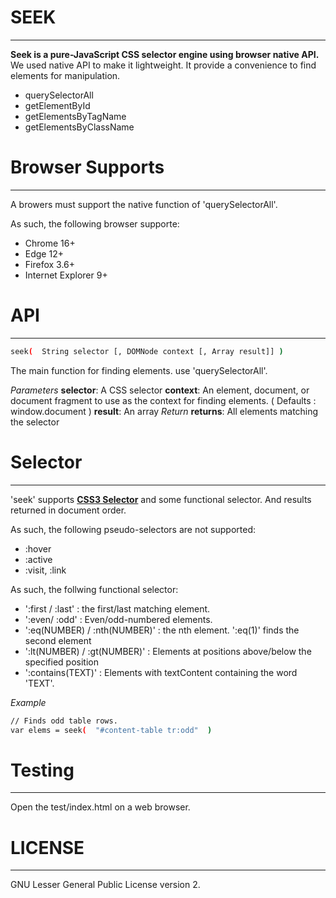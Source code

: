 # SEEK
----------------------------

__Seek is a pure-JavaScript CSS selector engine using browser native API.__
We used native API to make it lightweight. It provide a convenience to find elements for manipulation.

* querySelectorAll
* getElementById
* getElementsByTagName
* getElementsByClassName

# Browser Supports
-----------------------------

A browers must support the native function of 'querySelectorAll'.

As such, the following browser supporte:
* Chrome 16+
* Edge 12+
* Firefox 3.6+
* Internet Explorer 9+

# API
---------------------------

```bash
seek(  String selector [, DOMNode context [, Array result]] )
```
The main function for finding elements. use 'querySelectorAll'.

*Parameters*
__selector__: A CSS selector
__context__: An element, document, or document fragment to use as the context for finding elements.
   ( Defaults : window.document )
__result__: An array
*Return*
__returns__:  All elements matching the selector

# Selector
----------------------------
'seek' supports [__CSS3 Selector__](https://www.w3.org/TR/selectors-3/) and some functional selector.
And results returned in document order.

As such, the following pseudo-selectors are not supported:
* :hover
* :active
* :visit, :link

As such, the follwing functional selector:
* ':first / :last' : the first/last matching element.
* ':even/ :odd' : Even/odd-numbered elements.
* ':eq(NUMBER) / :nth(NUMBER)' : the nth element. ':eq(1)' finds the second element
* ':lt(NUMBER) / :gt(NUMBER)' : Elements at positions above/below the specified position
* ':contains(TEXT)' :  Elements with textContent containing the word 'TEXT'.

*Example*
```bash
// Finds odd table rows.
var elems = seek(  "#content-table tr:odd"  )
```

# Testing
----------------------------

Open the test/index.html on a web browser.

# LICENSE
----------------------------
GNU Lesser General Public License version 2.